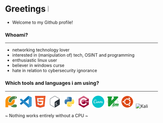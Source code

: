 <h1>
  Greetings
  <img src="https://media.giphy.com/media/hvRJCLFzcasrR4ia7z/giphy.gif" width="5%" height="5%"/>
</h1>

- Welcome to my Github profile!

### Whoami?
---
- networking technology lover
- interested in (manipulation of) tech, OSINT and programming
- enthusiastic linux user
- believer in windows curse
- hate in relation to cybersecurity ignorance

### Which tools and languages i am using?
---
<img src="https://raw.githubusercontent.com/devicons/devicon/1119b9f84c0290e0f0b38982099a2bd027a48bf1/icons/pycharm/pycharm-original.svg" title="PyCharm" alt="PyCharm" width="40" height="40"/>&nbsp;
<img src="https://raw.githubusercontent.com/devicons/devicon/1119b9f84c0290e0f0b38982099a2bd027a48bf1/icons/vscode/vscode-original.svg" title="VSCode" alt="VSCode" width="40" height="40"/>&nbsp;
<img src="https://raw.githubusercontent.com/devicons/devicon/1119b9f84c0290e0f0b38982099a2bd027a48bf1/icons/html5/html5-original.svg" title="HTML" alt="HTML" width="40" height="40"/>&nbsp;
<img src="https://raw.githubusercontent.com/devicons/devicon/1119b9f84c0290e0f0b38982099a2bd027a48bf1/icons/bash/bash-plain.svg" title="Bash" alt="Bash" width="40" height="40"/>&nbsp;
<img src="https://raw.githubusercontent.com/devicons/devicon/1119b9f84c0290e0f0b38982099a2bd027a48bf1/icons/python/python-original.svg" title="Python" alt="Python" width="40" height="40"/>&nbsp;
<img src="https://raw.githubusercontent.com/devicons/devicon/1119b9f84c0290e0f0b38982099a2bd027a48bf1/icons/cplusplus/cplusplus-original.svg" title="CPP" alt="CPP" width="40" height="40"/>&nbsp;
<img src="https://raw.githubusercontent.com/devicons/devicon/1119b9f84c0290e0f0b38982099a2bd027a48bf1/icons/canva/canva-original.svg" title="Canva" alt="Canva" width="40" height="40"/>&nbsp;
<img src="https://raw.githubusercontent.com/devicons/devicon/1119b9f84c0290e0f0b38982099a2bd027a48bf1/icons/vim/vim-plain.svg" title="Vim" alt="Vim" width="40" height="40"/>&nbsp;
<img src="https://raw.githubusercontent.com/devicons/devicon/1119b9f84c0290e0f0b38982099a2bd027a48bf1/icons/ubuntu/ubuntu-plain.svg" title="Ubuntu" alt="Ubuntu" width="40" height="40"/>&nbsp;
<img src="https://github.com/Keyj33k/profiles/blob/main/profile/kalilinux.png?raw=true" title="Kali" alt="Kali" width="40" height="40"/>&nbsp;



~ Nothing works entirely without a CPU ~



